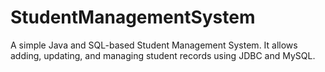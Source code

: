 # StudentManagementSystem
A simple Java and SQL-based Student Management System. It allows adding, updating, and managing student records using JDBC and MySQL.
